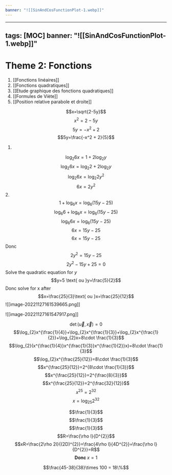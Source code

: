 ```yaml
---
banner: "![[SinAndCosFunctionPlot-1.webp]]"
---
```

---
tags: [MOC] 
banner: "![[SinAndCosFunctionPlot-1.webp]]"
---
# Theme 2: Fonctions
1. [[Fonctions linéaires]]
2. [[Fonctions quadratiques]]
3. [[Etude graphique des fonctions quadratiques]]
4. [[Formules de Viète]]
5. [[Position relative parabole et droite]]

$$x=\sqrt{2-5y}$$
$$x^2=2-5y$$
$$5y=-x^2 + 2$$
$$5y=\frac{-x^2 + 2}{5}$$

1.
$$\log_{2}6x=1+2\log_{2}y$$
$$\log_{2}6x=\log_{2}2+2\log_{2}y$$
$$\log_{2}6x=\log_{2}2y^{2}$$
$$6x=2y^{2}$$
2.
$$1+\log_{6}x=\log_{6}(15y-25)$$
$$\log_{6}6+\log_{6}x=\log_{6}(15y-25)$$
$$\log_{6}6x=\log_{6}(15y-25)$$
$$6x=15y-25$$
$$6x=15y-25$$
Donc
$$2y^{2}=15y-25$$
$$2y^{2}-15y+25=0$$
Solve the quadratic equation for $y$
$$y=5 \text{ ou }y=\frac{5}{2}$$
Donc solve for x after
$$x=\frac{25}{3}\text{ ou }x=\frac{25}{12}$$
![[image-20221127161539665.png]]

![[image-20221127161547917.png]]

$$\det(\vec{u},\vec{x})=0$$
$$\log_{2}x^{\frac{1}{4}}+\log_{2}x^{\frac{1}{3}}+\log_{2}x^{\frac{1}{2}}+\log_{2}x=8\cdot \frac{1}{3}$$
$$\log_{2}(x^{\frac{1}{4}}x^{\frac{1}{3}}x^{\frac{1}{2}}x)=8\cdot \frac{1}{3}$$
$$\log_{2}x^{\frac{25}{12}}=8\cdot \frac{1}{3}$$
$$x^{\frac{25}{12}}=2^{8\cdot \frac{1}{3}}$$
$$x^{\frac{25}{12}}=2^{\frac{8}{3}}$$
$$x^{\frac{25}{12}}=2^{\frac{32}{12}}$$
$$x^{25}=2^{32}$$
$$x=\log_{25}2^{32}$$


$$\frac{1}{3}$$
$$\frac{1}{3}$$
$$\frac{1}{3}$$
$$R=\frac{\rho l}{D^{2}}$$
$$xR=\frac{2\rho 2l}{(2D)^{2}}=\frac{4\rho l}{4D^{2}}=\frac{\rho l}{D^{2}}=R$$
$$\textbf{Donc }x = 1$$

$$\frac{45-38}{38}\times 100 = 18\%$$